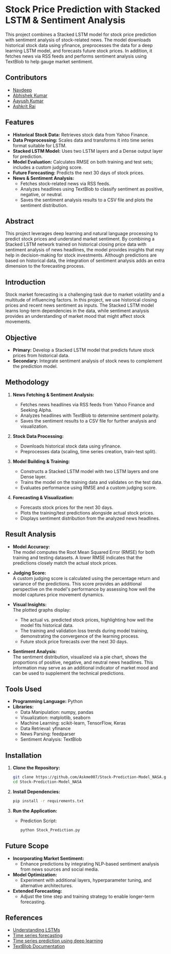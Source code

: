 # Stock Price Prediction with Stacked LSTM & Sentiment Analysis

This project combines a Stacked LSTM model for stock price prediction with sentiment analysis of stock-related news. The model downloads historical stock data using yfinance, preprocesses the data for a deep learning LSTM model, and forecasts future stock prices. In addition, it fetches news via RSS feeds and performs sentiment analysis using TextBlob to help gauge market sentiment.

## Contributors

- [Navdeep](https://github.com/NavdeepKakrod)
- [Abhishek Kumar](https://github.com/Akabhi2311)
- [Aayush Kumar](https://github.com/Akcodet7)
- [Ashkrit Rai](https://github.com/Askme007)

## Features

- **Historical Stock Data:** Retrieves stock data from Yahoo Finance.
- **Data Preprocessing:** Scales data and transforms it into time series format suitable for LSTM.
- **Stacked LSTM Model:** Uses two LSTM layers and a Dense output layer for prediction.
- **Model Evaluation:** Calculates RMSE on both training and test sets; includes a custom judging score.
- **Future Forecasting:** Predicts the next 30 days of stock prices.
- **News & Sentiment Analysis:**  
  - Fetches stock-related news via RSS feeds.
  - Analyzes headlines using TextBlob to classify sentiment as positive, negative, or neutral.
  - Saves the sentiment analysis results to a CSV file and plots the sentiment distribution.

## Abstract

This project leverages deep learning and natural language processing to predict stock prices and understand market sentiment. By combining a Stacked LSTM network trained on historical closing price data with sentiment analysis of news headlines, the model provides insights that may help in decision-making for stock investments. Although predictions are based on historical data, the integration of sentiment analysis adds an extra dimension to the forecasting process.

## Introduction

Stock market forecasting is a challenging task due to market volatility and a multitude of influencing factors. In this project, we use historical closing prices and recent news sentiment as inputs. The Stacked LSTM model learns long-term dependencies in the data, while sentiment analysis provides an understanding of market mood that might affect stock movements.

## Objective

- **Primary:** Develop a Stacked LSTM model that predicts future stock prices from historical data.
- **Secondary:** Integrate sentiment analysis of stock news to complement the prediction model.

## Methodology

1. **News Fetching & Sentiment Analysis:**  
   - Fetches news headlines via RSS feeds from Yahoo Finance and Seeking Alpha.
   - Analyzes headlines with TextBlob to determine sentiment polarity.
   - Saves the sentiment results to a CSV file for further analysis and visualization.

2. **Stock Data Processing:**  
   - Downloads historical stock data using yfinance.
   - Preprocesses data (scaling, time series creation, train-test split).

3. **Model Building & Training:**  
   - Constructs a Stacked LSTM model with two LSTM layers and one Dense layer.
   - Trains the model on the training data and validates on the test data.
   - Evaluates performance using RMSE and a custom judging score.

4. **Forecasting & Visualization:**  
   - Forecasts stock prices for the next 30 days.
   - Plots the training/test predictions alongside actual stock prices.
   - Displays sentiment distribution from the analyzed news headlines.

## Result Analysis

- **Model Accuracy:**  
  The model computes the Root Mean Squared Error (RMSE) for both training and testing datasets. A lower RMSE indicates that the predictions closely match the actual stock prices.
  
- **Judging Score:**  
  A custom judging score is calculated using the percentage return and variance of the predictions. This score provides an additional perspective on the model's performance by assessing how well the model captures price movement dynamics.
  
- **Visual Insights:**  
  The plotted graphs display:
  - The actual vs. predicted stock prices, highlighting how well the model fits historical data.
  - The training and validation loss trends during model training, demonstrating the convergence of the learning process.
  - Future stock price forecasts over the next 30 days.
  
- **Sentiment Analysis:**  
  The sentiment distribution, visualized via a pie chart, shows the proportions of positive, negative, and neutral news headlines. This information may serve as an additional indicator of market mood and can be used to supplement the technical predictions.

## Tools Used

- **Programming Language:** Python
- **Libraries:**  
  - Data Manipulation: numpy, pandas  
  - Visualization: matplotlib, seaborn  
  - Machine Learning: scikit-learn, TensorFlow, Keras  
  - Data Retrieval: yfinance  
  - News Parsing: feedparser  
  - Sentiment Analysis: TextBlob

## Installation

1. **Clone the Repository:**

   ```bash
   git clone https://github.com/Askme007/Stock-Prediction-Model_NASA.git
   cd Stock-Prediction-Model_NASA
   
2. **Install Dependencies:**

   ```bash
   pip install -r requirements.txt
   
3. **Run the Application:**
   - Prediction Script:

     ```bash
     python Stock_Prediction.py

## Future Scope

- **Incorporating Market Sentiment:**
  - Enhance predictions by integrating NLP-based sentiment analysis from news sources and social media.
- **Model Optimization:**
  - Experiment with additional layers, hyperparameter tuning, and alternative architectures.
- **Extended Forecasting:**
  - Adjust the time step and training strategy to enable longer-term forecasting.

## References

- [Understanding LSTMs](https://colah.github.io/posts/2015-08-Understanding-LSTMs/)
- [Time series forecasting](https://towardsdatascience.com/)
- [Time series prediction using deep learning](https://machinelearningmastery.com/)
- [TextBlob Documentation](https://textblob.readthedocs.io/en/dev/)
